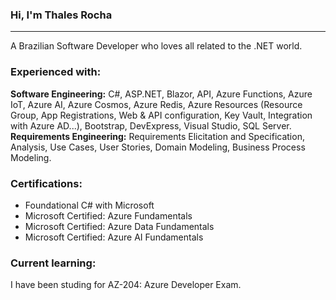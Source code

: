 ### Hi, I'm Thales Rocha
<hr>
A Brazilian Software Developer who loves all related to the .NET world.

<h3>Experienced with:</h3>
<strong>Software Engineering:</strong> C#, ASP.NET, Blazor, API, Azure Functions, Azure IoT, Azure AI, Azure Cosmos, Azure Redis, Azure Resources (Resource Group, App Registrations, Web & API configuration, Key Vault, Integration with Azure AD...), Bootstrap, DevExpress, Visual Studio, SQL Server.
<strong>Requirements Engineering:</strong> Requirements Elicitation and Specification, Analysis, Use Cases, User Stories, Domain Modeling, Business Process Modeling.

<h3>Certifications:</h3>
<ul>
	<li>Foundational C# with Microsoft</li>
	<li>Microsoft Certified: Azure Fundamentals</li>
	<li>Microsoft Certified: Azure Data Fundamentals</li>
  <li>Microsoft Certified: Azure AI Fundamentals</li>
</ul>

<h3>Current learning:</h3>
I have been studing for AZ-204: Azure Developer Exam.

